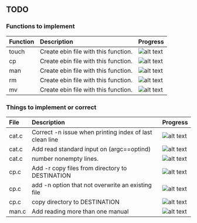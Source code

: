 ## TODO

### Functions to implement
|Function|   Description                              | Progress  |
| :---   | :--------------------                      |:---       |
| touch	 | Create ebin file with this function.        |![alt text](http://progressed.io/bar/100 "Progress")|
| cp	   | Create ebin file with this function.        |![alt text](http://progressed.io/bar/50 "Progress")|
| man    | Create ebin file with this function.        |![alt text](http://progressed.io/bar/90 "Progress")|
| rm     | Create ebin file with this function.        |![alt text](http://progressed.io/bar/90 "Progress")|
| mv     | Create ebin file with this function.        |![alt text](http://progressed.io/bar/0 "Progress")|



### Things to implement or correct
|File   | Description                                               | Progress  |
| :---  | :--------------------                                     |:---       |
| cat.c | Correct -n issue when printing index of last clean line   |![alt text](http://progressed.io/bar/0 "Progress")|
| cat.c | Add read standard input on (argc==optind)                 |![alt text](http://progressed.io/bar/0 "Progress")|
| cat.c | number nonempty lines.                                    |![alt text](http://progressed.io/bar/0 "Progress")|
| cp.c  | Add -r copy files from directory to DESTINATION           |![alt text](http://progressed.io/bar/0 "Progress")|
| cp.c  | add -n option that not overwrite an existing file         |![alt text](http://progressed.io/bar/0 "Progress")|
| cp.c  | copy directory to DESTINATION                             |![alt text](http://progressed.io/bar/0 "Progress")|
| man.c | Add reading more than one manual                          |![alt text](http://progressed.io/bar/0 "Progress")|
